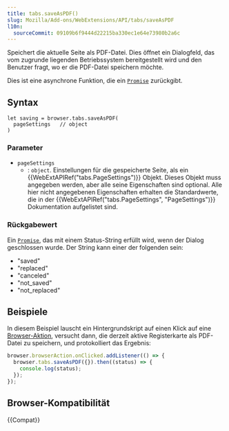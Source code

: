 ```yaml
---
title: tabs.saveAsPDF()
slug: Mozilla/Add-ons/WebExtensions/API/tabs/saveAsPDF
l10n:
  sourceCommit: 09109b6f9444d22215ba330ec1e64e73980b2a6c
---
```


Speichert die aktuelle Seite als PDF-Datei. Dies öffnet ein Dialogfeld, das vom zugrunde liegenden Betriebssystem bereitgestellt wird und den Benutzer fragt, wo er die PDF-Datei speichern möchte.

Dies ist eine asynchrone Funktion, die ein [`Promise`](/de/docs/Web/JavaScript/Reference/Global_Objects/Promise) zurückgibt.

## Syntax

```js-nolint
let saving = browser.tabs.saveAsPDF(
  pageSettings   // object
)
```

### Parameter

- `pageSettings`
  - : `object`. Einstellungen für die gespeicherte Seite, als ein {{WebExtAPIRef("tabs.PageSettings")}} Objekt. Dieses Objekt muss angegeben werden, aber alle seine Eigenschaften sind optional. Alle hier nicht angegebenen Eigenschaften erhalten die Standardwerte, die in der {{WebExtAPIRef("tabs.PageSettings", "PageSettings")}} Dokumentation aufgelistet sind.

### Rückgabewert

Ein [`Promise`](/de/docs/Web/JavaScript/Reference/Global_Objects/Promise), das mit einem Status-String erfüllt wird, wenn der Dialog geschlossen wurde. Der String kann einer der folgenden sein:

- "saved"
- "replaced"
- "canceled"
- "not_saved"
- "not_replaced"

## Beispiele

In diesem Beispiel lauscht ein Hintergrundskript auf einen Klick auf eine [Browser-Aktion](/de/docs/Mozilla/Add-ons/WebExtensions/user_interface/Toolbar_button), versucht dann, die derzeit aktive Registerkarte als PDF-Datei zu speichern, und protokolliert das Ergebnis:

```js
browser.browserAction.onClicked.addListener(() => {
  browser.tabs.saveAsPDF({}).then((status) => {
    console.log(status);
  });
});
```

## Browser-Kompatibilität

{{Compat}}
